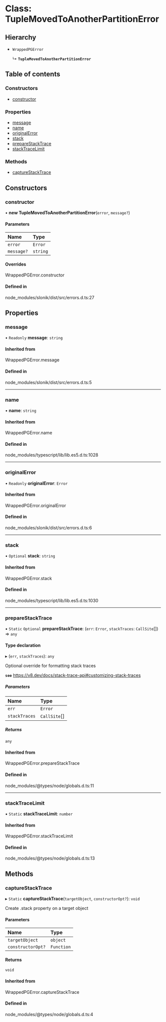 # Class: TupleMovedToAnotherPartitionError

## Hierarchy

- `WrappedPGError`

  ↳ **`TupleMovedToAnotherPartitionError`**

## Table of contents

### Constructors

- [constructor](TupleMovedToAnotherPartitionError.md#constructor)

### Properties

- [message](TupleMovedToAnotherPartitionError.md#message)
- [name](TupleMovedToAnotherPartitionError.md#name)
- [originalError](TupleMovedToAnotherPartitionError.md#originalerror)
- [stack](TupleMovedToAnotherPartitionError.md#stack)
- [prepareStackTrace](TupleMovedToAnotherPartitionError.md#preparestacktrace)
- [stackTraceLimit](TupleMovedToAnotherPartitionError.md#stacktracelimit)

### Methods

- [captureStackTrace](TupleMovedToAnotherPartitionError.md#capturestacktrace)

## Constructors

### <a id="constructor" name="constructor"></a> constructor

• **new TupleMovedToAnotherPartitionError**(`error`, `message?`)

#### Parameters

| Name       | Type     |
| :--------- | :------- |
| `error`    | `Error`  |
| `message?` | `string` |

#### Overrides

WrappedPGError.constructor

#### Defined in

node_modules/slonik/dist/src/errors.d.ts:27

## Properties

### <a id="message" name="message"></a> message

• `Readonly` **message**: `string`

#### Inherited from

WrappedPGError.message

#### Defined in

node_modules/slonik/dist/src/errors.d.ts:5

---

### <a id="name" name="name"></a> name

• **name**: `string`

#### Inherited from

WrappedPGError.name

#### Defined in

node_modules/typescript/lib/lib.es5.d.ts:1028

---

### <a id="originalerror" name="originalerror"></a> originalError

• `Readonly` **originalError**: `Error`

#### Inherited from

WrappedPGError.originalError

#### Defined in

node_modules/slonik/dist/src/errors.d.ts:6

---

### <a id="stack" name="stack"></a> stack

• `Optional` **stack**: `string`

#### Inherited from

WrappedPGError.stack

#### Defined in

node_modules/typescript/lib/lib.es5.d.ts:1030

---

### <a id="preparestacktrace" name="preparestacktrace"></a> prepareStackTrace

▪ `Static` `Optional` **prepareStackTrace**: (`err`: `Error`, `stackTraces`: `CallSite`[]) => `any`

#### Type declaration

▸ (`err`, `stackTraces`): `any`

Optional override for formatting stack traces

**`see`** https://v8.dev/docs/stack-trace-api#customizing-stack-traces

##### Parameters

| Name          | Type         |
| :------------ | :----------- |
| `err`         | `Error`      |
| `stackTraces` | `CallSite`[] |

##### Returns

`any`

#### Inherited from

WrappedPGError.prepareStackTrace

#### Defined in

node_modules/@types/node/globals.d.ts:11

---

### <a id="stacktracelimit" name="stacktracelimit"></a> stackTraceLimit

▪ `Static` **stackTraceLimit**: `number`

#### Inherited from

WrappedPGError.stackTraceLimit

#### Defined in

node_modules/@types/node/globals.d.ts:13

## Methods

### <a id="capturestacktrace" name="capturestacktrace"></a> captureStackTrace

▸ `Static` **captureStackTrace**(`targetObject`, `constructorOpt?`): `void`

Create .stack property on a target object

#### Parameters

| Name              | Type       |
| :---------------- | :--------- |
| `targetObject`    | `object`   |
| `constructorOpt?` | `Function` |

#### Returns

`void`

#### Inherited from

WrappedPGError.captureStackTrace

#### Defined in

node_modules/@types/node/globals.d.ts:4
